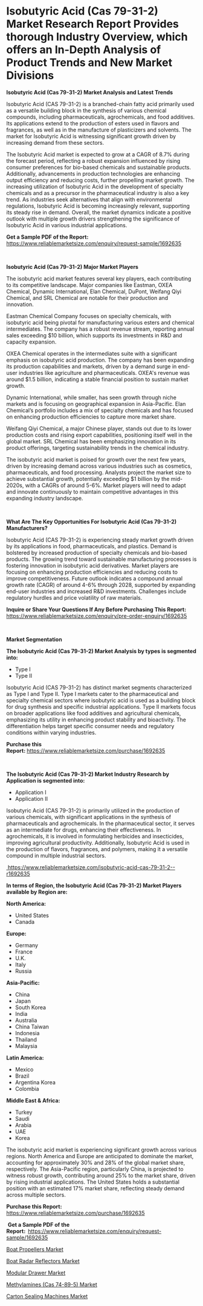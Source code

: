 <p><h1>Isobutyric Acid (Cas 79-31-2) Market Research Report Provides thorough Industry Overview, which offers an In-Depth Analysis of Product Trends and New Market Divisions</h1></p><p><strong>Isobutyric Acid (Cas 79-31-2) Market Analysis and Latest Trends</strong></p>
<p><p>Isobutyric Acid (CAS 79-31-2) is a branched-chain fatty acid primarily used as a versatile building block in the synthesis of various chemical compounds, including pharmaceuticals, agrochemicals, and food additives. Its applications extend to the production of esters used in flavors and fragrances, as well as in the manufacture of plasticizers and solvents. The market for Isobutyric Acid is witnessing significant growth driven by increasing demand from these sectors.</p><p>The Isobutyric Acid market is expected to grow at a CAGR of 8.7% during the forecast period, reflecting a robust expansion influenced by rising consumer preferences for bio-based chemicals and sustainable products. Additionally, advancements in production technologies are enhancing output efficiency and reducing costs, further propelling market growth. The increasing utilization of Isobutyric Acid in the development of specialty chemicals and as a precursor in the pharmaceutical industry is also a key trend. As industries seek alternatives that align with environmental regulations, Isobutyric Acid is becoming increasingly relevant, supporting its steady rise in demand. Overall, the market dynamics indicate a positive outlook with multiple growth drivers strengthening the significance of Isobutyric Acid in various industrial applications.</p></p>
<p><strong>Get a Sample PDF of the Report:&nbsp;</strong> <a href="https://www.reliablemarketsize.com/enquiry/request-sample/1692635?utm_campaign=1103&utm_medium=2&utm_source=Github&utm_content=ia&utm_term=20102024&utm_id=isobutyric-acid-cas-79-31-2">https://www.reliablemarketsize.com/enquiry/request-sample/1692635</a></p>
<p>&nbsp;</p>
<p><strong>Isobutyric Acid (Cas 79-31-2) Major Market Players</strong></p>
<p><p>The isobutyric acid market features several key players, each contributing to its competitive landscape. Major companies like Eastman, OXEA Chemical, Dynamic International, Elan Chemical, DuPont, Weifang Qiyi Chemical, and SRL Chemical are notable for their production and innovation.</p><p>Eastman Chemical Company focuses on specialty chemicals, with isobutyric acid being pivotal for manufacturing various esters and chemical intermediates. The company has a robust revenue stream, reporting annual sales exceeding $10 billion, which supports its investments in R&D and capacity expansion.</p><p>OXEA Chemical operates in the intermediates suite with a significant emphasis on isobutyric acid production. The company has been expanding its production capabilities and markets, driven by a demand surge in end-user industries like agriculture and pharmaceuticals. OXEA's revenue was around $1.5 billion, indicating a stable financial position to sustain market growth.</p><p>Dynamic International, while smaller, has seen growth through niche markets and is focusing on geographical expansion in Asia-Pacific. Elan Chemical’s portfolio includes a mix of specialty chemicals and has focused on enhancing production efficiencies to capture more market share.</p><p>Weifang Qiyi Chemical, a major Chinese player, stands out due to its lower production costs and rising export capabilities, positioning itself well in the global market. SRL Chemical has been emphasizing innovation in its product offerings, targeting sustainability trends in the chemical industry.</p><p>The isobutyric acid market is poised for growth over the next few years, driven by increasing demand across various industries such as cosmetics, pharmaceuticals, and food processing. Analysts project the market size to achieve substantial growth, potentially exceeding $1 billion by the mid-2020s, with a CAGRs of around 5-6%. Market players will need to adapt and innovate continuously to maintain competitive advantages in this expanding industry landscape.</p></p>
<p>&nbsp;</p>
<p><strong>What Are The Key Opportunities For Isobutyric Acid (Cas 79-31-2) Manufacturers?</strong></p>
<p><p>Isobutyric Acid (CAS 79-31-2) is experiencing steady market growth driven by its applications in food, pharmaceuticals, and plastics. Demand is bolstered by increased production of specialty chemicals and bio-based products. The growing trend toward sustainable manufacturing processes is fostering innovation in isobutyric acid derivatives. Market players are focusing on enhancing production efficiencies and reducing costs to improve competitiveness. Future outlook indicates a compound annual growth rate (CAGR) of around 4-6% through 2028, supported by expanding end-user industries and increased R&D investments. Challenges include regulatory hurdles and price volatility of raw materials.</p></p>
<p><strong>Inquire or Share Your Questions If Any Before Purchasing This Report:</strong> <a href="https://www.reliablemarketsize.com/enquiry/pre-order-enquiry/1692635?utm_campaign=1103&utm_medium=2&utm_source=Github&utm_content=ia&utm_term=20102024&utm_id=isobutyric-acid-cas-79-31-2">https://www.reliablemarketsize.com/enquiry/pre-order-enquiry/1692635</a></p>
<p>&nbsp;</p>
<p><strong>Market Segmentation</strong></p>
<p><strong>The Isobutyric Acid (Cas 79-31-2) Market Analysis by types is segmented into:</strong></p>
<p><ul><li>Type I</li><li>Type II</li></ul></p>
<p><p>Isobutyric Acid (CAS 79-31-2) has distinct market segments characterized as Type I and Type II. Type I markets cater to the pharmaceutical and specialty chemical sectors where isobutyric acid is used as a building block for drug synthesis and specific industrial applications. Type II markets focus on broader applications like food additives and agricultural chemicals, emphasizing its utility in enhancing product stability and bioactivity. The differentiation helps target specific consumer needs and regulatory conditions within varying industries.</p></p>
<p><strong>Purchase this Report:&nbsp;</strong><a href="https://www.reliablemarketsize.com/purchase/1692635?utm_campaign=1103&utm_medium=2&utm_source=Github&utm_content=ia&utm_term=20102024&utm_id=isobutyric-acid-cas-79-31-2">https://www.reliablemarketsize.com/purchase/1692635</a></p>
<p>&nbsp;</p>
<p><strong>The Isobutyric Acid (Cas 79-31-2) Market Industry Research by Application is segmented into:</strong></p>
<p><ul><li>Application I</li><li>Application II</li></ul></p>
<p><p>Isobutyric Acid (CAS 79-31-2) is primarily utilized in the production of various chemicals, with significant applications in the synthesis of pharmaceuticals and agrochemicals. In the pharmaceutical sector, it serves as an intermediate for drugs, enhancing their effectiveness. In agrochemicals, it is involved in formulating herbicides and insecticides, improving agricultural productivity. Additionally, Isobutyric Acid is used in the production of flavors, fragrances, and polymers, making it a versatile compound in multiple industrial sectors.</p></p>
<p><a href="https://www.reliablemarketsize.com/isobutyric-acid-cas-79-31-2--r1692635?utm_campaign=1103&utm_medium=2&utm_source=Github&utm_content=ia&utm_term=20102024&utm_id=isobutyric-acid-cas-79-31-2">&nbsp;https://www.reliablemarketsize.com/isobutyric-acid-cas-79-31-2--r1692635</a></p>
<p><strong>In terms of Region, the Isobutyric Acid (Cas 79-31-2) Market Players available by Region are:</strong></p>
<p>
    <p> <strong> North America: </strong>
        <ul>
            <li>United States</li>
            <li>Canada</li>
        </ul>
        </p> 
    <p> <strong> Europe: </strong>
        <ul>
            <li>Germany</li>
            <li>France</li>
            <li>U.K.</li>
            <li>Italy</li>
            <li>Russia</li>
        </ul>
        </p> 
    <p> <strong> Asia-Pacific: </strong>
        <ul>
            <li>China</li>
            <li>Japan</li>
            <li>South Korea</li>
            <li>India</li>
            <li>Australia</li>
            <li>China Taiwan</li>
            <li>Indonesia</li>
            <li>Thailand</li>
            <li>Malaysia</li>
        </ul>
        </p> 
    <p> <strong> Latin America: </strong>
        <ul>
            <li>Mexico</li>
            <li>Brazil</li>
            <li>Argentina Korea</li>
            <li>Colombia</li>
        </ul>
        </p> 
    <p> <strong> Middle East & Africa: </strong>
        <ul>
            <li>Turkey</li>
            <li>Saudi</li>
            <li>Arabia</li>
            <li>UAE</li>
            <li>Korea</li>
        </ul>
    </p>
    </p>
<p><p>The isobutyric acid market is experiencing significant growth across various regions. North America and Europe are anticipated to dominate the market, accounting for approximately 30% and 28% of the global market share, respectively. The Asia-Pacific region, particularly China, is projected to witness robust growth, contributing around 25% to the market share, driven by rising industrial applications. The United States holds a substantial position with an estimated 17% market share, reflecting steady demand across multiple sectors.</p></p>
<p><strong>Purchase this Report: </strong><a href="https://www.reliablemarketsize.com/purchase/1692635?utm_campaign=1103&utm_medium=2&utm_source=Github&utm_content=ia&utm_term=20102024&utm_id=isobutyric-acid-cas-79-31-2">https://www.reliablemarketsize.com/purchase/1692635</a></p>
<p>&nbsp;<strong>Get a Sample PDF of the Report:&nbsp;&nbsp;</strong><a href="https://www.reliablemarketsize.com/enquiry/request-sample/1692635?utm_campaign=1103&utm_medium=2&utm_source=Github&utm_content=ia&utm_term=20102024&utm_id=isobutyric-acid-cas-79-31-2">https://www.reliablemarketsize.com/enquiry/request-sample/1692635</a></p>
<p><strong></strong></p>
<p><p><a href="https://www.linkedin.com/pulse/boat-propellers-industry-analysis-report-market-size-share-competitive-urutc?utm_campaign=1103&utm_medium=2&utm_source=Github&utm_content=ia&utm_term=20102024&utm_id=isobutyric-acid-cas-79-31-2">Boat Propellers Market</a></p><p><a href="https://www.linkedin.com/pulse/boat-radar-reflectors-market-indicators-size-regional-breakdown-ljyrc?utm_campaign=1103&utm_medium=2&utm_source=Github&utm_content=ia&utm_term=20102024&utm_id=isobutyric-acid-cas-79-31-2">Boat Radar Reflectors Market</a></p><p><a href="https://issuu.com/reportprime-2/docs/modular-drawer-market-size-2030.ppt_39ccd3328c391e?utm_campaign=1103&utm_medium=2&utm_source=Github&utm_content=ia&utm_term=20102024&utm_id=isobutyric-acid-cas-79-31-2">Modular Drawer Market</a></p><p><a href="https://github.com/chr1i1herth/Market-Research-Report-List-1/blob/main/methylamines-cas-74-89-5-market.md?utm_campaign=1103&utm_medium=2&utm_source=Github&utm_content=ia&utm_term=20102024&utm_id=isobutyric-acid-cas-79-31-2">Methylamines (Cas 74-89-5) Market</a></p><p><a href="https://issuu.com/reportprime-2/docs/carton-sealing-machines-market-size_992f4bc69b647e?utm_campaign=1103&utm_medium=2&utm_source=Github&utm_content=ia&utm_term=20102024&utm_id=isobutyric-acid-cas-79-31-2">Carton Sealing Machines Market</a></p></p>